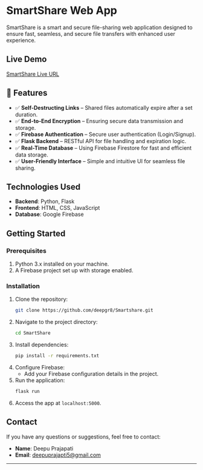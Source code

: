 # SmartShare Web App

SmartShare is a smart and secure file-sharing web application designed to ensure fast, seamless, and secure file transfers with enhanced user experience.

## Live Demo
[SmartShare Live URL](https://smartshare.vercel.app/)

## 🚀 **Features**  
- ✅ **Self-Destructing Links** – Shared files automatically expire after a set duration.  
- ✅ **End-to-End Encryption** – Ensuring secure data transmission and storage.  
- ✅ **Firebase Authentication** – Secure user authentication (Login/Signup).  
- ✅ **Flask Backend** – RESTful API for file handling and expiration logic.  
- ✅ **Real-Time Database** – Using Firebase Firestore for fast and efficient data storage.  
- ✅ **User-Friendly Interface** – Simple and intuitive UI for seamless file sharing.  

## Technologies Used
- **Backend**: Python, Flask
- **Frontend**: HTML, CSS, JavaScript
- **Database**: Google Firebase

## Getting Started

### Prerequisites
1. Python 3.x installed on your machine.
2. A Firebase project set up with storage enabled.

### Installation
1. Clone the repository:
   ```bash
   git clone https://github.com/deepgr8/Smartshare.git
   ```
2. Navigate to the project directory:
   ```bash
   cd SmartShare
   ```
3. Install dependencies:
   ```bash
   pip install -r requirements.txt
   ```
4. Configure Firebase:
   - Add your Firebase configuration details in the project.
5. Run the application:
   ```bash
   flask run
   ```
6. Access the app at `localhost:5000`.

## Contact
If you have any questions or suggestions, feel free to contact:
- **Name**: Deepu Prajapati
- **Email**: deepuprajapti5@gmail.com

---
